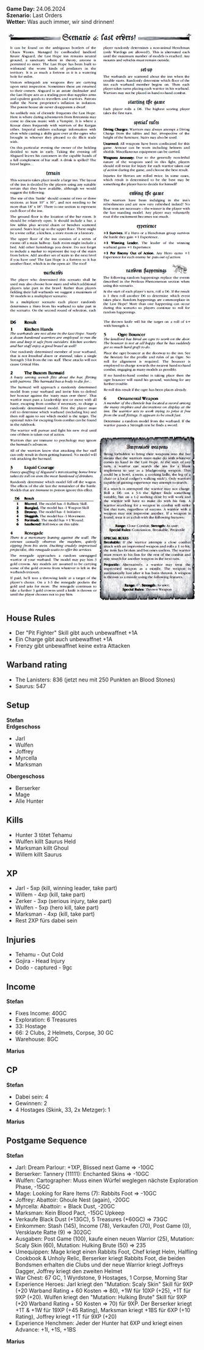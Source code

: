 **Game Day:** 24.06.2024  
**Szenario:** Last Orders  
**Wetter:** Was auch immer, wir sind drinnen!

<img src="../Pics/LO_1.png" alt="drawing" width="500"/>

<img src="../Pics/LO_2.png" alt="drawing" width="500"/>

## House Rules
 - Der "Pit Fighter" Skill gibt auch unbewaffnet +1A
 - Ein Charge gibt auch unbewaffnet +1A
 - Frenzy gibt unbewaffnet keine extra Attacken

## Warband rating
- The Lanisters: 836  (jetzt neu mit 250 Punkten an Blood Stones)
- Saurus: 547

## Setup
**Stefan**  
**Erdgeschoss**  
 - Jarl
 - Wulfen
 - Joffrey
 - Myrcella
 - Marksman

**Obergeschoss**
 - Berserker
 - Mage
 - Alle Hunter
 

## Kills
 - Hunter 3 tötet Tehamu
 - Wulfen killt Saurus Held
 - Marksman killt Ghoul
 - Willem killt Saurus

## XP
 - Jarl - 5xp (kill, winning leader, take part)
 - Willem - 4xp (kill, take part)
 - Zerker - 3xp (serious injury, take part)
 - Wulfen - 5xp (hero kill, take part)
 - Marksman - 4xp (kill, take part)
 - Rest 2XP fürs dabei sein

## Injuries
 - Tehamu - Out Cold
 - Gojira - Head Injury
 - Dodo - captured - 9gc

## Income
**Stefan**  
 - Fixes Income: 40GC
 - Exploration: 6 Treasures
 - 33: Hostage
 - 66: 2 Clubs, 2 Helmets, Corpse, 30 GC
 - Warehouse: 8GC

**Marius**  

## CP
**Stefan**  
 - Dabei sein: 4
 - Gewinnen: 2
 - 4 Hostages (Skink, 33, 2x Metzger): 1

**Marius**  


## Postgame Sequence 
**Stefan**  
 - Jarl: Dream Parlour: +1XP, Blissed next Game => -10GC
 - Berserker: Tannery (11111): Enchanted Skins => -10GC
 - Wulfen: Cartographer: Muss einen Würfel weglegen nächste Exploration Phase, -15GC
 - Mage: Looking for Rare Items (7): Rabbits Foot => -10GC
 - Joffrey: Abattoir: Ghoule Nest (again), -20GC
 - Myrcella: Abattoir: + Black Dust, -20GC
 - Marksman: Kein Blood Pact, -15GC Upkeep
 - Verkaufe Black Dust (+13GC), 5 Treasures (+60GC) => 73GC
 - Einkommen: Stash (145), Income (78), Verkaufen (70), Post Game (0), Versklavte Ratte (9) => 302GC
 - Ausgaben: Post Game (100), kaufe einen neuen Warrior (25), Mutation: Scaly Skin (60), Mutation: Hulking Brute (50) => 235
 - Umequippen: Mage kriegt einen Rabbits Foot, Chef kriegt Helm, Halfling Cookbook & Unholy Relic, Berserker kriegt Rabbits Foot, die beiden Bondsmen erhalten die Clubs und der neue Warrior kriegt Joffreys Dagger, Joffrey kriegt den zweiten Helmet
 - War Chest: 67 GC, 1 Wyrdstone, 9 Hostages, 1 Corpse, Morning Star
 - Experience Heroes: Jarl kriegt den "Mutation: Scaly Skin" Skill für 9XP (+20 Warband Rating + 60 Kosten => 80), +1W für 10XP (+25), +1T für 9XP (+20). Wulfen kriegt den "Mutation: Hulking Brute" Skill für 9XP (+20 Warband Rating + 50 Kosten => 70) für 9XP. Der Berserker kriegt +1T & +1W für 19XP (+45 Rating), Marksman kriegt +1BS für 6XP (+10 Rating), Joffrey kriegt +1T für 9XP (+20)
 - Experience Henchmen: Jeder der Hunter hat 6XP und kriegt einen Advance: +1I, +1S, +1BS

**Marius**  
